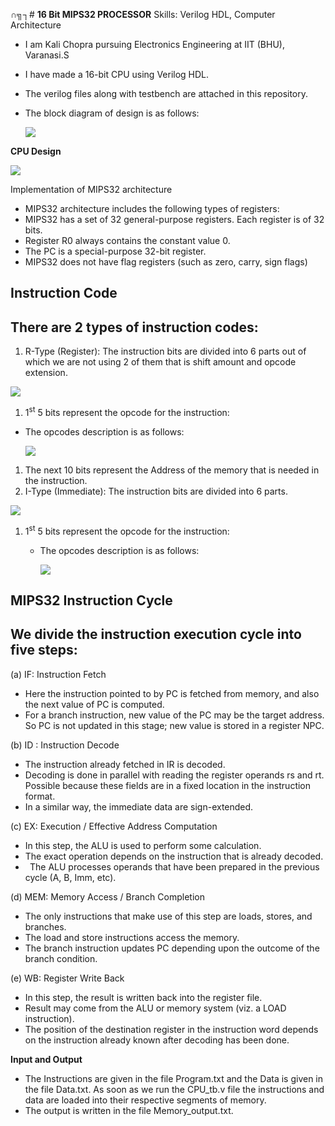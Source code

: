 ∩╗┐# **16 Bit MIPS32 PROCESSOR**
Skills: Verilog HDL, Computer Architecture

- I am Kali Chopra pursuing Electronics Engineering at IIT (BHU), Varanasi.S
- I have made a 16-bit CPU using Verilog HDL.
- The verilog files along with testbench are attached in this repository.
- The block diagram of design is as follows:

  ![](Aspose.Words.234ca74f-f545-4d54-a5f7-b3e179e26ba5.001.png)

**CPU Design**

![](Aspose.Words.234ca74f-f545-4d54-a5f7-b3e179e26ba5.002.png)

Implementation of MIPS32 architecture 

- MIPS32 architecture includes the following types of registers: 
- MIPS32 has a set of 32 general-purpose registers.  Each register is of 32 bits.  
- Register R0 always contains the constant value 0.
- The PC is a special-purpose 32-bit register.
- MIPS32 does not have flag registers (such as zero, carry, sign flags)
## **Instruction Code**
## There are 2 types of instruction codes:
1. R-Type (Register): The instruction bits are divided into 6 parts out of which we are not using 2 of them that is shift amount and opcode extension.

![](Aspose.Words.234ca74f-f545-4d54-a5f7-b3e179e26ba5.003.png)

1. 1<sup>st</sup> 5 bits represent the opcode for the instruction:
- The opcodes description is as follows:

  ![](Aspose.Words.234ca74f-f545-4d54-a5f7-b3e179e26ba5.004.png)

1. The next 10 bits represent the Address of the memory that is needed in the instruction.
1. I-Type (Immediate): The instruction bits are divided into 6 parts.

![](Aspose.Words.234ca74f-f545-4d54-a5f7-b3e179e26ba5.005.png)

1. 1<sup>st</sup> 5 bits represent the opcode for the instruction:
   - The opcodes description is as follows:

     ![](Aspose.Words.234ca74f-f545-4d54-a5f7-b3e179e26ba5.006.png)
## **MIPS32 Instruction Cycle**
## We divide the instruction execution cycle into five steps:

(a) IF: Instruction Fetch

- Here the instruction pointed to by PC is fetched from memory, and also the next value of PC is computed.
- For a branch instruction, new value of the PC may be the target address. So PC is not updated in this stage; new value is stored in a register NPC.

(b) ID : Instruction Decode

- The instruction already fetched in IR is decoded.
- Decoding is done in parallel with reading the register operands rs and rt. Possible because these fields are in a fixed location in the instruction format.
- In a similar way, the immediate data are sign-extended.

(c) EX: Execution / Effective Address Computation

- In this step, the ALU is used to perform some calculation.
- The exact operation depends on the instruction that is already decoded.
- ` `The ALU processes operands that have been prepared in the previous cycle (A, B, Imm, etc).


(d) MEM: Memory Access / Branch Completion

- The only instructions that make use of this step are loads, stores, and branches.
- The load and store instructions access the memory.
- The branch instruction updates PC depending upon the outcome of the branch condition.

(e) WB: Register Write Back

- In this step, the result is written back into the register file.
- Result may come from the ALU or memory system (viz. a LOAD instruction).
- The position of the destination register in the instruction word depends on the instruction already known after decoding has been done.

**Input and Output**

- The Instructions are given in the file Program.txt and the Data is given in the file Data.txt. As soon as we run the CPU\_tb.v file the instructions and data are loaded into their respective segments of memory.
- The output is written in the file Memory\_output.txt.



